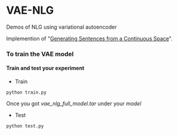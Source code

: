 # VAE-NLG
Demos of NLG using variational autoencoder

Implemention of "[Generating Sentences from a Continuous Space](https://arxiv.org/abs/1511.06349#)".<br>


### To train the VAE model
#### Train and test your experiment
- Train
```shell
python train.py
```
Once you got *vae_nlg_full_model.tar* under your *model*

- Test
```shell
python test.py
```
